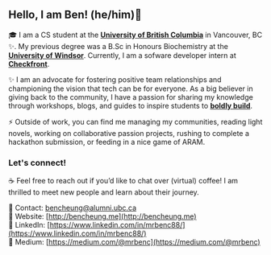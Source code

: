 ## Hello, I am Ben! (he/him)👋


🎓 I am a CS student at the [**University of British Columbia**](https://ubc.ca) in Vancouver, BC ✨. My previous degree was a B.Sc in Honours Biochemistry at the [**University of Windsor**](https://www.uwindsor.ca/). Currently, I am a sofware developer intern at [**Checkfront**](https://www.checkfront.com/). <br/>

✨ I am an advocate for fostering positive team relationships and championing the vision that tech can be for everyone. As a big believer in giving back to the community, I have a passion for sharing my knowledge through workshops, blogs, and guides to inspire students to [**boldly build**](https://medium.com/@mrbenc/to-boldly-build-insights-for-new-developers-to-kickstart-their-projects-d7354a15b396). 

⚡ Outside of work, you can find me managing my communities, reading light novels, working on collaborative passion projects, rushing to complete a hackathon submission, or feeding in a nice game of ARAM.

### Let's connect! 
☕ Feel free to reach out if you’d like to chat over (virtual) coffee! I am thrilled to meet new people and learn about their journey.<br/>

📌 Contact: [bencheung@alumni.ubc.ca](mailto:bencheung@alumni.ubc.ca) <br/>
📌 Website: [http://bencheung.me](http://bencheung.me)<br/>
📌 LinkedIn: [https://www.linkedin.com/in/mrbenc88/](https://www.linkedin.com/in/mrbenc88/)<br/>
📌 Medium: [https://medium.com/@mrbenc](https://medium.com/@mrbenc) 


<!-- 
<img src="https://i.imgur.com/RgKyTyy.png" />
[![MrBenC's github stats](https://github-readme-stats.vercel.app/api?username=mrbenc88&show_icons=true&include_all_commits=true&count_private=true&&hide=issues)](https://github.com/mrbenc88)
[![Top Langs](https://github-readme-stats.vercel.app/api/top-langs/?username=mrbenc88&layout=compact)](https://github.com/mrbenc88)
-->


